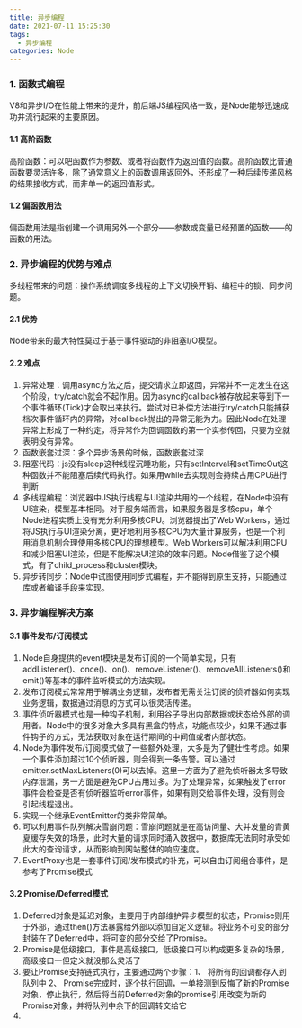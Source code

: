 ```yaml
---
title: 异步编程
date: 2021-07-11 15:25:30
tags: 
  - 异步编程
categories: Node
---
```

### 1. 函数式编程
 V8和异步I/O在性能上带来的提升，前后端JS编程风格一致，是Node能够迅速成功并流行起来的主要原因。
#### 1.1 高阶函数
高阶函数：可以吧函数作为参数、或者将函数作为返回值的函数。高阶函数比普通函数要灵活许多，除了通常意义上的函数调用返回外，还形成了一种后续传递风格的结果接收方式，而非单一的返回值形式。
#### 1.2 偏函数用法
偏函数用法是指创建一个调用另外一个部分——参数或变量已经预置的函数——的函数的用法。
### 2. 异步编程的优势与难点
多线程带来的问题：操作系统调度多线程的上下文切换开销、编程中的锁、同步问题。
#### 2.1 优势
Node带来的最大特性莫过于基于事件驱动的非阻塞I/O模型。
#### 2.2 难点
1. 异常处理：调用async方法之后，提交请求立即返回，异常并不一定发生在这个阶段，try/catch就会不起作用。因为async的callback被存放起来等到下一个事件循环(Tick)才会取出来执行。尝试对已补偿方法进行try/catch只能捕获档次事件循环内的异常，对callback抛出的异常无能为力。因此Node在处理异常上形成了一种约定，将异常作为回调函数的第一个实参传回，只要为空就表明没有异常。
2. 函数嵌套过深：多个异步场景的时候，函数嵌套过深
3. 阻塞代码：js没有sleep这种线程沉睡功能，只有setInterval和setTimeOut这种函数并不能阻塞后续代码执行。如果用while去实现则会持续占用CPU进行判断
4. 多线程编程：浏览器中JS执行线程与UI渲染共用的一个线程，在Node中没有UI渲染，模型基本相同。对于服务端而言，如果服务器是多核cpu，单个Node进程实质上没有充分利用多核CPU。浏览器提出了Web Workers，通过将JS执行与UI渲染分离，更好地利用多核CPU为大量计算服务，也是一个利用消息机制合理使用多核CPU的理想模型。Web Workers可以解决利用CPU和减少阻塞UI渲染，但是不能解决UI渲染的效率问题。Node借鉴了这个模式，有了child_process和cluster模块。
5. 异步转同步：Node中试图使用同步式编程，并不能得到原生支持，只能通过库或者编译手段来实现。

### 3. 异步编程解决方案
#### 3.1 事件发布/订阅模式
1. Node自身提供的event模块是发布订阅的一个简单实现，只有addListener()、once()、on()、removeListener()、removeAllListeners()和emit()等基本的事件监听模式的方法实现。
2. 发布订阅模式常常用于解耦业务逻辑，发布者无需关注订阅的侦听器如何实现业务逻辑，数据通过消息的方式可以很灵活传递。
3. 事件侦听器模式也是一种钩子机制，利用谷子导出内部数据或状态给外部的调用者。Node中的很多对象大多具有黑盒的特点，功能点较少，如果不通过事件钩子的方式，无法获取对象在运行期间的中间值或者内部状态。
4. Node为事件发布/订阅模式做了一些额外处理，大多是为了健壮性考虑。如果一个事件添加超过10个侦听器，则会得到一条告警。可以通过emitter.setMaxListeners(0)可以去掉。这里一方面为了避免侦听器太多导致内存泄漏，另一方面是避免CPU占用过多。为了处理异常，如果触发了error事件会检查是否有侦听器监听error事件，如果有则交给事件处理，没有则会引起线程退出。
5. 实现一个继承EventEmitter的类非常简单。
6. 可以利用事件队列解决雪崩问题：雪崩问题就是在高访问量、大并发量的青黄夏缓存失效的场景，此时大量的请求同时涌入数据中，数据库无法同时承受如此大的查询请求，从而影响到网站整体的响应速度。
7. EventProxy也是一套事件订阅/发布模式的补充，可以自由订阅组合事件，是参考了Promise模式
#### 3.2 Promise/Deferred模式
1. Deferred对象是延迟对象，主要用于内部维护异步模型的状态，Promise则用于外部，通过then()方法暴露给外部以添加自定义逻辑。将业务不可变的部分封装在了Deferred中，将可变的部分交给了Promise。
2. Promise是低级接口，事件是高级接口，低级接口可以构成更多复杂的场景，高级接口一但定义就没那么灵活了
3. 要让Promise支持链式执行，主要通过两个步骤：1、 将所有的回调都存入到队列中 2、 Promise完成时，逐个执行回调，一单接测到反悔了新的Promise对象，停止执行，然后将当前Deferred对象的promise引用改变为新的Promise对象，并将队列中余下的回调转交给它
4. 